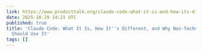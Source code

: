 ```yaml
---
link: https://www.producttalk.org/claude-code-what-it-is-and-how-its-different/
date: 2025-10-29 14:21 UTC
published: true
title: 'Claude Code: What It Is, How It''s Different, and Why Non-Technical People
  Should Use It'
tags: []
---
```



